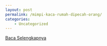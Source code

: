 ```yaml
---
layout: post
permalink: /mimpi-kaca-rumah-dipecah-orang/
categories:
    - Uncategorized
---
```


[Baca Selengkapnya](/02)